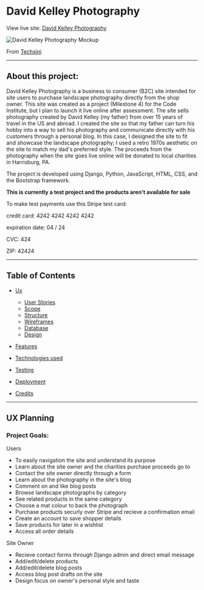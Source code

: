 # David Kelley Photography

View live site: [David Kelley Photography](https://david-kelley-photography.herokuapp.com/)

![David Kelley Photography Mockup](https://i.ibb.co/h1YLrSt/david-kelley-responsive.png)

From [Techsini](http://techsini.com/)

------

## About this project:

David Kelley Photography is a business to consumer (B2C) site intended for site users to purchase landscape photography directly from the shop owner. This site was created as a project (Milestone 4) for the Code Institute, but I plan to launch it live online after assessment. The site sells photography created by David Kelley (my father) from over 15 years of travel in the US and abroad. I created the site so that my father can turn his hobby into a way to sell his photography and communicate directly with his customers through a personal blog. In this case, I designed the site to fit and showcase the landscape photography; I used a retro 1970s aesthetic on the site to match my dad's preferred style. The proceeds from the photography when the site goes live online will be donated to local charities in Harrisburg, PA. 

The project is developed using Django, Python, JavaScript, HTML, CSS, and the Bootstrap framework.

**This is currently a test project and the products aren't available for sale**

To make test payments use this Stripe test card:

credit card: 4242 4242 4242 4242

expiration date: 04 / 24

CVC: 424

ZIP: 42424

------

## Table of Contents

  

+  [Ux](#ux-planning)

    - [User Stories](#user-stories)
    - [Scope](#scope)
    - [Structure](#structure)
    - [Wireframes](#wireframes)
    - [Database](#database-structure)
    - [Design](#design-choices) 

+  [Features](#features)

+  [Technologies used](#technologies-used)

+  [Testing](#testing)

+  [Deployment](#deployment)

+  [Credits](#credits)


------


## UX Planning
  

### Project Goals:

Users

+ To easily navigation the site and understand its purpose
+ Learn about the site owner and the charities purchase proceeds go to
+ Contact the site owner directly through a form
+ Learn about the photography in the site's blog
+ Comment on and like blog posts
+ Browse landscape photographs by category
+ See related products in the same category
+ Choose a mat colour to back the photograph
+ Purchase products securly over Stripe and recieve a confirmation email
+ Create an account to save shopper details
+ Save products for later in a wishlist
+ Access all order details



Site Owner

+ Recieve contact forms through Django admin and direct email message
+ Add/edit/delete products
+ Add/edit/delete blog posts
+ Access blog post drafts on the site
+ Design focus on owner's personal style and taste
